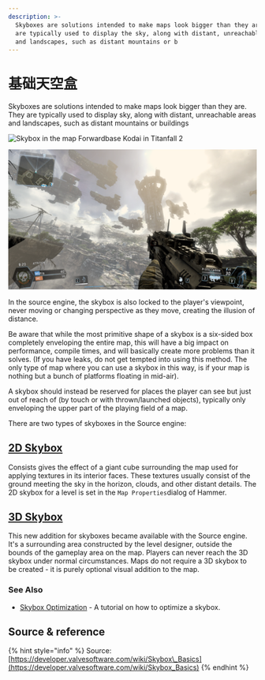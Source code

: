 ```yaml
---
description: >-
  Skyboxes are solutions intended to make maps look bigger than they are. They
  are typically used to display the sky, along with distant, unreachable areas
  and landscapes, such as distant mountains or b
---
```


# 基础天空盒

Skyboxes are solutions intended to make maps look bigger than they are. They are typically used to display sky, along with distant, unreachable areas and landscapes, such as distant mountains or buildings

![Skybox in the map Forwardbase Kodai in Titanfall 2](../../../.gitbook/assets/desktop-screenshot-2020.03.05-17.44.46.45.png)

![Skybox in the map Fracture in Titanfall 2](../../../.gitbook/assets/a92bqwf.png)

In the source engine, the skybox is also locked to the player's viewpoint, never moving or changing perspective as they move, creating the illusion of distance.

Be aware that while the most primitive shape of a skybox is a six-sided box completely enveloping the entire map, this will have a big impact on performance, compile times, and will basically create more problems than it solves. \(If you have leaks, do not get tempted into using this method. The only type of map where you can use a skybox in this way, is if your map is nothing but a bunch of platforms floating in mid-air\).

A skybox should instead be reserved for places the player can see but just out of reach of \(by touch or with thrown/launched objects\), typically only enveloping the upper part of the playing field of a map.

There are two types of skyboxes in the Source engine:

## [2D Skybox](2d-skybox.md)

Consists gives the effect of a giant cube surrounding the map used for applying textures in its interior faces. These textures usually consist of the ground meeting the sky in the horizon, clouds, and other distant details. The 2D skybox for a level is set in the `Map Properties`dialog of Hammer.

## [3D Skybox](3d-skybox.md)

This new addition for skyboxes became available with the Source engine. It's a surrounding area constructed by the level designer, outside the bounds of the gameplay area on the map. Players can never reach the 3D skybox under normal circumstances. Maps do not require a 3D skybox to be created - it is purely optional visual addition to the map.

### See Also

* [Skybox Optimization](https://developer.valvesoftware.com/wiki/Skybox_Optimization) - A tutorial on how to optimize a skybox.

## Source & reference

{% hint style="info" %}
Source: [https://developer.valvesoftware.com/wiki/Skybox\_Basics](https://developer.valvesoftware.com/wiki/Skybox_Basics)
{% endhint %}







